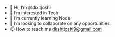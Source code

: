 - 👋 Hi, I’m @dixitjoshi
- 👀 I’m interested in Tech
- 🌱 I’m currently learning Node
- 💞️ I’m looking to collaborate on any opportunities
- 📫 How to reach me dkshtjoshi9@gmail.com

<!---
dxtjoshi12/dxtjoshi12 is a ✨ special ✨ repository because its `README.md` (this file) appears on your GitHub profile.
You can click the Preview link to take a look at your changes.
--->
